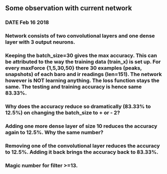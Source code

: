 ## Some observation with current network

### DATE Feb 16 2018

### Network consists of two convolutional layers and one dense layer with 3 output neurons.

### Keeping the batch_size=30 gives the max accuracy. This can be attributed to the way the training data (train_x) is set up. For every maxForce {1,5,30,50} there 30 examples (peaks, snapshots) of each baro and ir readings (len=151). The network however is NOT learning anything. The loss function stays the same. The testing and training accuracy is hence same 83.33%.

### Why does the accuracy reduce so dramatically (83.33% to 12.5%) on changing the batch_size to + or - 2?

### Adding one more dense layer of size 10 reduces the accuracy again to 12.5%. Why the same number?

### Removing one of the convolutional layer reduces the accuracy to 12.5%. Adding it back brings the accuracy back to 83.33%.  

### Magic number for filter >=13.
